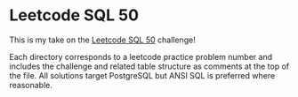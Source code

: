 Leetcode SQL 50
===============

This is my take on the [Leetcode SQL 50](https://leetcode.com/studyplan/top-sql-50/) challenge!

Each directory corresponds to a leetcode practice problem number and includes the challenge and related table structure as comments at the top of the file.
All solutions target PostgreSQL but ANSI SQL is preferred where reasonable.

